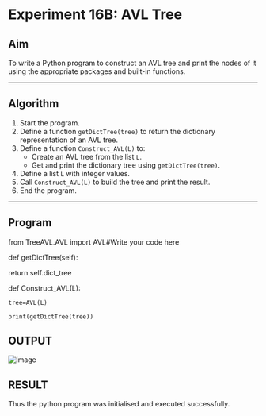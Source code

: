# Experiment 16B: AVL Tree

## Aim
To write a Python program to construct an AVL tree and print the nodes of it using the appropriate packages and built-in functions.

---

## Algorithm

1. Start the program.
2. Define a function `getDictTree(tree)` to return the dictionary representation of an AVL tree.
3. Define a function `Construct_AVL(L)` to:
   - Create an AVL tree from the list `L`.
   - Get and print the dictionary tree using `getDictTree(tree)`.
4. Define a list `L` with integer values.
5. Call `Construct_AVL(L)` to build the tree and print the result.
6. End the program.

---

## Program
from   TreeAVL.AVL import AVL#Write your code here


def getDictTree(self):

 return self.dict_tree
 

def Construct_AVL(L):

    tree=AVL(L)
    
    print(getDictTree(tree))

## OUTPUT
![image](https://github.com/user-attachments/assets/9789d2ff-56b7-46c7-9a4e-c7e3fc058a43)

## RESULT
Thus the python program was initialised and executed successfully.

